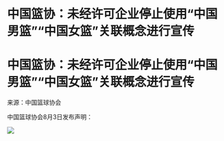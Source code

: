 # 中国篮协：未经许可企业停止使用“中国男篮”“中国女篮”关联概念进行宣传

# 中国篮协：未经许可企业停止使用“中国男篮”“中国女篮”关联概念进行宣传

来源：中国篮球协会

中国篮球协会8月3日发布声明：

![](https://inews.gtimg.com/om_bt/OtDq2-l67HH1XrQ-O9hFeG0uRawRcDAM1Lup27G_qiyhoAA/1000)

